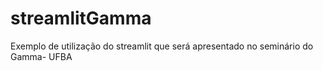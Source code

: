 # streamlitGamma
Exemplo de utilização do streamlit que será apresentado no seminário do Gamma- UFBA
